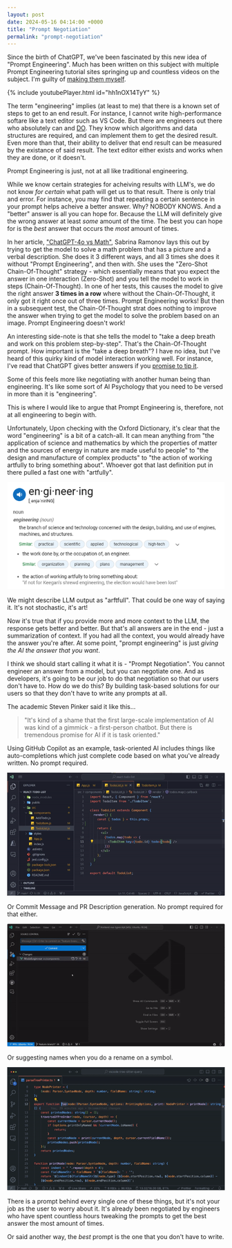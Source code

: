 ```yaml
---
layout: post
date: 2024-05-16 04:14:00 +0000
title: "Prompt Negotiation"
permalink: "prompt-negotiation"
---
```


Since the birth of ChatGPT, we've been fascinated by this new idea of "Prompt Engineering". Much has been written on this subject with multiple Prompt Engineering tutorial sites springing up and countless videos on the subject. I'm guilty of [making them myself](https://youtu.be/hh1nOX14TyY?feature=shared).

{% include youtubePlayer.html id="hh1nOX14TyY" %}

The term "engineering" implies (at least to me) that there is a known set of steps to get to an end result. For instance, I cannot write high-performance softare like a text editor such as VS Code. But there are engineers out there who absolutely can and [DO](https://youtu.be/hh1nOX14TyY?feature=shared). They know which algorithms and data structures are required, and can implement them to get the desired result. Even more than that, their ability to deliver that end result can be measured by the existance of said result. The text editor either exists and works when they are done, or it doesn't.

Prompt Engineering is just, not at all like traditional engineering.

While we know certain strategies for acheiving results with LLM's, we do not know _for certain_ what path will get us to that result. There is only trial and error. For instance, you may find that repeating a certain sentence in your prompt helps acheive a better answer. Why? NOBODY KNOWS. And a "better" answer is all you can hope for. Because the LLM will definitely give the wrong answer at least _some_ amount of the time. The best you can hope for is the _best_ answer that occurs the _most_ amount of times.

In her article, ["ChatGPT-4o vs Math"](https://www.sabrina.dev/p/chatgpt4o-vs-math), Sabrina Ramonov lays this out by trying to get the model to solve a math problem that has a picture and a verbal description. She does it 3 different ways, and all 3 times she does it without "Prompt Engineering", and then with. She uses the "Zero-Shot Chain-Of-Thought" strategy - which essentially means that you expect the answer in one interaction (Zero-Shot) and you tell the model to work in steps (Chain-Of-Thought). In one of her tests, this causes the model to give the right answer **3 times in a row** where without the Chain-Of-Thought, it only got it right once out of three times. Prompt Engineering works! But then in a subsequent test, the Chain-Of-Thought strat does nothing to improve the answer when trying to get the model to solve the problem based on an image. Prompt Engineering doesn't work!

An interesting side-note is that she tells the model to "take a deep breath and work on this problem step-by-step". That's the Chain-Of-Thought prompt. How important is the "take a deep breath"? I have no idea, but I've heard of this quirky kind of model interaction working well. For instance, I've read that ChatGPT gives better answers if you [promise to tip it](https://www.windowscentral.com/software-apps/chatgpt-will-provide-more-detailed-and-accurate-responses-if-you-pretend-to-tip-it-according-to-a-new-study).

Some of this feels more like negotiating with another human being than engineering. It's like some sort of AI Psychology that you need to be versed in more than it is "engineering".

This is where I would like to argue that Prompt Engineering is, therefore, not at all engineering to begin with.

Unfortunately, Upon checking with the Oxford Dictionary, it's clear that the word "engineering" is a bit of a catch-all. It can mean anything from "the application of science and mathematics by which the properties of matter and the sources of energy in nature are made useful to people" to "the design and manufacture of complex products" to "the action of working artfully to bring something about". Whoever got that last definition put in there pulled a fast one with "artfully". 

![screenshot of engineering definition](/assets/engineering-definition.png)

We might describe LLM output as "arftfull". That could be one way of saying it. It's not stochastic, it's art!  

Now it's true that if you provide more and more context to the LLM, the response gets better and better. But that's all answers are in the end - just a summarization of context. If you had all the context, you would already have the answer you're after. At some point, "prompt engineering" is just _giving the AI the answer that you want_. 

I think we should start calling it what it is - "Prompt Negotiation". You cannot engineer an answer from a model, but you can negotiate one. And as developers, it's going to be our job to do that negotiation so that our users don't have to. How do we do this? By building task-based solutions for our users so that they don't have to write any prompts at all. 

The academic Steven Pinker said it like this...

> "It's kind of a shame that the first large-scale implementation of AI was kind of a gimmick - a first-person chatbot. But there is tremendous promise for AI if it is task oriented."

Using GitHub Copilot as an example, task-oriented AI includes things like auto-completions which just complete code based on what you've already written. No prompt required. 

![ghost text reads your mind](/assets/ccdt-read-your-mind.gif)

Or Commit Message and PR Description generation. No prompt required for that either. 

![copilot writing a commit message](/assets/ccdt-commit-msgs.gif)

Or suggesting names when you do a rename on a symbol. 

![copilot suggesting alternate names for a symbol](/assets/copilot-rename.gif)

There is a prompt behind every single one of these things, but it's not your job as the user to worry about it. It's already been negotiated by engineers who have spent countless hours tweaking the prompts to get the best answer the most amount of times.

Or said another way, the _best_ prompt is the one that you don't have to write.